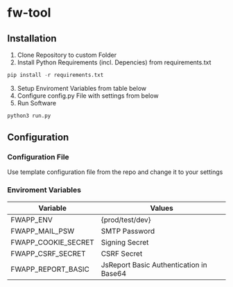 # fw-tool
## Installation
1. Clone Repository to custom Folder
2. Install Python Requirements (incl. Depencies) from requirements.txt
````python
pip install -r requirements.txt
````
3. Setup Enviroment Variables from table below
4. Configure config.py File with settings from below
5. Run Software
````python
python3 run.py
````

## Configuration
### Configuration File
Use template configuration file from the repo and change it to your settings

### Enviroment Variables
|Variable|Values|
|--------|------|
|FWAPP_ENV|{prod/test/dev}|
|FWAPP_MAIL_PSW|SMTP Password|
|FWAPP_COOKIE_SECRET|Signing Secret|
|FWAPP_CSRF_SECRET|CSRF Secret|
|FWAPP_REPORT_BASIC|JsReport Basic Authentication in Base64|
